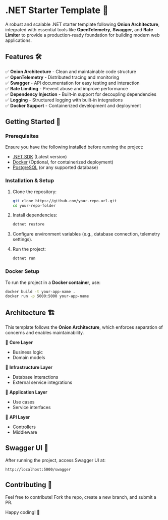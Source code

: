 # .NET Starter Template 🚀

A robust and scalable .NET starter template following **Onion Architecture**, integrated with essential tools like **OpenTelemetry**, **Swagger**, and **Rate Limiter** to provide a production-ready foundation for building modern web applications.

## Features 🛠️

✅ **Onion Architecture** - Clean and maintainable code structure  
✅ **OpenTelemetry** - Distributed tracing and monitoring  
✅ **Swagger** - API documentation for easy testing and interaction  
✅ **Rate Limiting** - Prevent abuse and improve performance  
✅ **Dependency Injection** - Built-in support for decoupling dependencies  
✅ **Logging** - Structured logging with built-in integrations  
✅ **Docker Support** - Containerized development and deployment  

## Getting Started 🚀

### **Prerequisites**
Ensure you have the following installed before running the project:
- [.NET SDK](https://dotnet.microsoft.com/download) (Latest version)
- [Docker](https://www.docker.com/get-started) (Optional, for containerized deployment)
- [PostgreSQL](https://www.postgresql.org/) (or any supported database)

### **Installation & Setup**
1. Clone the repository:
   ```sh
   git clone https://github.com/your-repo-url.git
   cd your-repo-folder
   ```

2. Install dependencies:
   ```sh
   dotnet restore
   ```

3. Configure environment variables (e.g., database connection, telemetry settings).

4. Run the project:
   ```sh
   dotnet run
   ```

### **Docker Setup**
To run the project in a **Docker container**, use:
```sh
docker build -t your-app-name .
docker run -p 5000:5000 your-app-name
```

## Architecture 🏗️

This template follows the **Onion Architecture**, which enforces separation of concerns and enables maintainability.

📂 **Core Layer**  
- Business logic  
- Domain models  

📂 **Infrastructure Layer**  
- Database interactions  
- External service integrations  

📂 **Application Layer**  
- Use cases  
- Service interfaces  

📂 **API Layer**  
- Controllers  
- Middleware  

## Swagger UI 📖
After running the project, access Swagger UI at:
```
http://localhost:5000/swagger
```


## Contributing 🤝
Feel free to contribute! Fork the repo, create a new branch, and submit a PR.

Happy coding! 🎯
